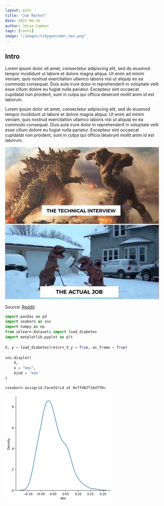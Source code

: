 ```yaml
---
layout: post
title: "Job Market"
date: 2022-06-26
author: Jesse Cambon
tags: [rants]
image: "/images/tidygeocoder_hex.png"
---
```

## Intro

Lorem ipsum dolor sit amet, consectetur adipiscing elit, sed do eiusmod tempor incididunt ut labore et dolore magna aliqua. Ut enim ad minim veniam, quis nostrud exercitation ullamco laboris nisi ut aliquip ex ea commodo consequat. Duis aute irure dolor in reprehenderit in voluptate velit esse cillum dolore eu fugiat nulla pariatur. Excepteur sint occaecat cupidatat non proident, sunt in culpa qui officia deserunt mollit anim id est laborum.

Lorem ipsum dolor sit amet, consectetur adipiscing elit, sed do eiusmod tempor incididunt ut labore et dolore magna aliqua. Ut enim ad minim veniam, quis nostrud exercitation ullamco laboris nisi ut aliquip ex ea commodo consequat. Duis aute irure dolor in reprehenderit in voluptate velit esse cillum dolore eu fugiat nulla pariatur. Excepteur sint occaecat cupidatat non proident, sunt in culpa qui officia deserunt mollit anim id est laborum.

![Alt text goes here](/../images/godzilla-tech-interview.jpg)

Source: [Reddit](https://www.reddit.com/r/recruitinghell/comments/l6bp24/interview_level_godzilla_job_pays_10_hr/)


```python
import pandas as pd
import seaborn as sns
import numpy as np
from sklearn.datasets import load_diabetes
import matplotlib.pyplot as plt

X, y = load_diabetes(return_X_y = True, as_frame = True)

sns.displot(
    X,
    x = "bmi",
    kind = 'kde'
)
```




    <seaborn.axisgrid.FacetGrid at 0x7fd82f16d7f0>




    
![png](/jupyter_files/2022-XX-XX-job-market_files/2022-XX-XX-job-market_4_1.png)
    

